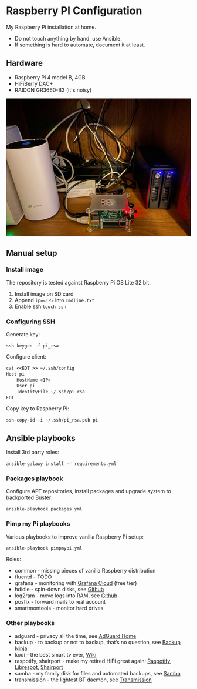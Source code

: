 # Raspberry PI Configuration

My Raspberry Pi installation at home.

* Do not touch anything by hand, use Ansible.
* If something is hard to automate, document it at least.

## Hardware

* Raspberry Pi 4 model B, 4GB
* HiFiBerry DAC+
* RAIDON GR3660-B3 (it's noisy)

![hardware](static/hardware.jpg)

## Manual setup

### Install image

The repository is tested against Raspberry Pi OS Lite 32 bit.

1. Install image on SD card
1. Append `ip=«IP»` into `cmdline.txt`
1. Enable ssh `touch ssh`

### Configuring SSH

Generate key:

```
ssh-keygen -f pi_rsa
```

Configure client:

```
cat <<EOT >> ~/.ssh/config
Host pi
	HostName «IP»
	User pi
	IdentityFile ~/.ssh/pi_rsa
EOT
```

Copy key to Raspberry Pi:

```
ssh-copy-id -i ~/.ssh/pi_rsa.pub pi
```


## Ansible playbooks

Install 3rd party roles:

```
ansible-galaxy install -r requirements.yml
```

### Packages playbook

Configure APT repositories, install packages and upgrade system to backported Buster:

```
ansible-playbook packages.yml
```

### Pimp my Pi playbooks

Various playbooks to improve vanilla Raspberry Pi setup:

```
ansible-playbook pimpmypi.yml
```

Roles:

* common - missing pieces of vanilla Raspberry distribution
* fluentd - TODO
* grafana - monitoring with [Grafana Cloud](https://grafana.com/products/cloud/) (free tier)
* hdidle - spin-down disks, see [Github](https://github.com/adelolmo/hd-idle)
* log2ram - move logs into RAM, see [Github](https://github.com/azlux/log2ram)
* posfix - forward mails to real account
* smartmontools - monitor hard drives

### Other playbooks

* adguard - privacy all the time, see [AdGuard Home](https://adguard.com/en/adguard-home/overview.html)
* backup - to backup or not to backup, that’s no question, see [Backup Ninja](https://0xacab.org/liberate/backupninja)
* kodi - the best smart tv ever, [Wiki](https://kodi.wiki/view/Main_Page)
* raspotify, shairport - make my retired HiFi great again: [Raspotify](https://github.com/dtcooper/raspotify), [Librespot](https://github.com/librespot-org/librespot), [Shairport](https://github.com/mikebrady/shairport-sync)
* samba - my family disk for files and automated backups, see [Samba](https://www.samba.org)
* transmission - the lightest BT daemon, see [Transmission](https://transmissionbt.com)

